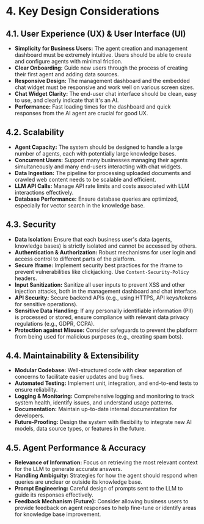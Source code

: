 # 4. Key Design Considerations

## 4.1. User Experience (UX) & User Interface (UI)

*   **Simplicity for Business Users:** The agent creation and management dashboard must be extremely intuitive. Users should be able to create and configure agents with minimal friction.
*   **Clear Onboarding:** Guide new users through the process of creating their first agent and adding data sources.
*   **Responsive Design:** The management dashboard and the embedded chat widget must be responsive and work well on various screen sizes.
*   **Chat Widget Clarity:** The end-user chat interface should be clean, easy to use, and clearly indicate that it's an AI.
*   **Performance:** Fast loading times for the dashboard and quick responses from the AI agent are crucial for good UX.

## 4.2. Scalability

*   **Agent Capacity:** The system should be designed to handle a large number of agents, each with potentially large knowledge bases.
*   **Concurrent Users:** Support many businesses managing their agents simultaneously and many end-users interacting with chat widgets.
*   **Data Ingestion:** The pipeline for processing uploaded documents and crawled web content needs to be scalable and efficient.
*   **LLM API Calls:** Manage API rate limits and costs associated with LLM interactions effectively.
*   **Database Performance:** Ensure database queries are optimized, especially for vector search in the knowledge base.

## 4.3. Security

*   **Data Isolation:** Ensure that each business user's data (agents, knowledge bases) is strictly isolated and cannot be accessed by others.
*   **Authentication & Authorization:** Robust mechanisms for user login and access control to different parts of the platform.
*   **Secure Iframe:** Implement security best practices for the iframe to prevent vulnerabilities like clickjacking. Use `Content-Security-Policy` headers.
*   **Input Sanitization:** Sanitize all user inputs to prevent XSS and other injection attacks, both in the management dashboard and chat interface.
*   **API Security:** Secure backend APIs (e.g., using HTTPS, API keys/tokens for sensitive operations).
*   **Sensitive Data Handling:** If any personally identifiable information (PII) is processed or stored, ensure compliance with relevant data privacy regulations (e.g., GDPR, CCPA).
*   **Protection against Misuse:** Consider safeguards to prevent the platform from being used for malicious purposes (e.g., creating spam bots).

## 4.4. Maintainability & Extensibility

*   **Modular Codebase:** Well-structured code with clear separation of concerns to facilitate easier updates and bug fixes.
*   **Automated Testing:** Implement unit, integration, and end-to-end tests to ensure reliability.
*   **Logging & Monitoring:** Comprehensive logging and monitoring to track system health, identify issues, and understand usage patterns.
*   **Documentation:** Maintain up-to-date internal documentation for developers.
*   **Future-Proofing:** Design the system with flexibility to integrate new AI models, data source types, or features in the future.

## 4.5. Agent Performance & Accuracy

*   **Relevance of Information:** Focus on retrieving the most relevant context for the LLM to generate accurate answers.
*   **Handling Ambiguity:** Strategies for how the agent should respond when queries are unclear or outside its knowledge base.
*   **Prompt Engineering:** Careful design of prompts sent to the LLM to guide its responses effectively.
*   **Feedback Mechanism (Future):** Consider allowing business users to provide feedback on agent responses to help fine-tune or identify areas for knowledge base improvement. 